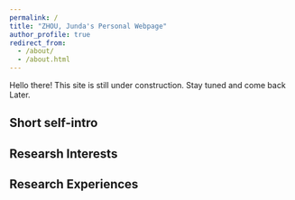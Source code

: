 ```yaml
---
permalink: /
title: "ZHOU, Junda's Personal Webpage"
author_profile: true
redirect_from: 
  - /about/
  - /about.html
---
```


Hello there! This site is still under construction. Stay tuned and come back Later.

## Short self-intro

## Researsh Interests

## Research Experiences